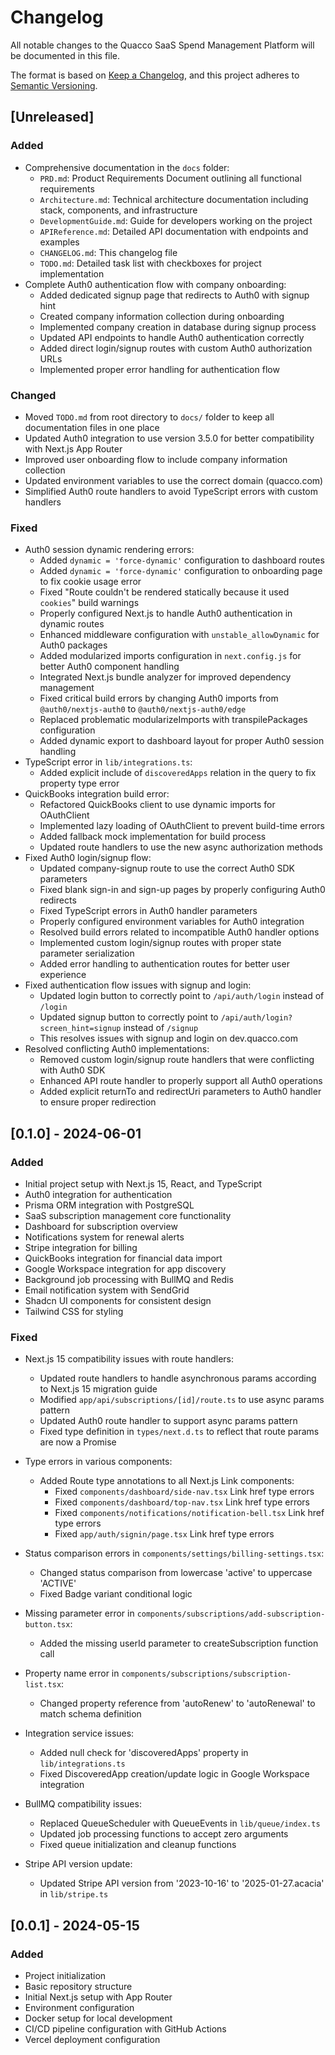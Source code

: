 # Changelog

All notable changes to the Quacco SaaS Spend Management Platform will be documented in this file.

The format is based on [Keep a Changelog](https://keepachangelog.com/en/1.0.0/),
and this project adheres to [Semantic Versioning](https://semver.org/spec/v2.0.0.html).

## [Unreleased]

### Added
- Comprehensive documentation in the `docs` folder:
  - `PRD.md`: Product Requirements Document outlining all functional requirements
  - `Architecture.md`: Technical architecture documentation including stack, components, and infrastructure
  - `DevelopmentGuide.md`: Guide for developers working on the project
  - `APIReference.md`: Detailed API documentation with endpoints and examples
  - `CHANGELOG.md`: This changelog file
  - `TODO.md`: Detailed task list with checkboxes for project implementation
- Complete Auth0 authentication flow with company onboarding:
  - Added dedicated signup page that redirects to Auth0 with signup hint
  - Created company information collection during onboarding
  - Implemented company creation in database during signup process
  - Updated API endpoints to handle Auth0 authentication correctly
  - Added direct login/signup routes with custom Auth0 authorization URLs
  - Implemented proper error handling for authentication flow

### Changed
- Moved `TODO.md` from root directory to `docs/` folder to keep all documentation files in one place
- Updated Auth0 integration to use version 3.5.0 for better compatibility with Next.js App Router
- Improved user onboarding flow to include company information collection
- Updated environment variables to use the correct domain (quacco.com)
- Simplified Auth0 route handlers to avoid TypeScript errors with custom handlers

### Fixed
- Auth0 session dynamic rendering errors:
  - Added `dynamic = 'force-dynamic'` configuration to dashboard routes
  - Added `dynamic = 'force-dynamic'` configuration to onboarding page to fix cookie usage error
  - Fixed "Route couldn't be rendered statically because it used `cookies`" build warnings
  - Properly configured Next.js to handle Auth0 authentication in dynamic routes
  - Enhanced middleware configuration with `unstable_allowDynamic` for Auth0 packages
  - Added modularized imports configuration in `next.config.js` for better Auth0 component handling
  - Integrated Next.js bundle analyzer for improved dependency management
  - Fixed critical build errors by changing Auth0 imports from `@auth0/nextjs-auth0` to `@auth0/nextjs-auth0/edge`
  - Replaced problematic modularizeImports with transpilePackages configuration
  - Added dynamic export to dashboard layout for proper Auth0 session handling
- TypeScript error in `lib/integrations.ts`:
  - Added explicit include of `discoveredApps` relation in the query to fix property type error
- QuickBooks integration build error:
  - Refactored QuickBooks client to use dynamic imports for OAuthClient
  - Implemented lazy loading of OAuthClient to prevent build-time errors
  - Added fallback mock implementation for build process
  - Updated route handlers to use the new async authorization methods
- Fixed Auth0 login/signup flow:
  - Updated company-signup route to use the correct Auth0 SDK parameters
  - Fixed blank sign-in and sign-up pages by properly configuring Auth0 redirects
  - Fixed TypeScript errors in Auth0 handler parameters
  - Properly configured environment variables for Auth0 integration
  - Resolved build errors related to incompatible Auth0 handler options
  - Implemented custom login/signup routes with proper state parameter serialization
  - Added error handling to authentication routes for better user experience
- Fixed authentication flow issues with signup and login:
  - Updated login button to correctly point to `/api/auth/login` instead of `/login`
  - Updated signup button to correctly point to `/api/auth/login?screen_hint=signup` instead of `/signup`
  - This resolves issues with signup and login on dev.quacco.com
- Resolved conflicting Auth0 implementations:
  - Removed custom login/signup route handlers that were conflicting with Auth0 SDK
  - Enhanced API route handler to properly support all Auth0 operations
  - Added explicit returnTo and redirectUri parameters to Auth0 handler to ensure proper redirection

## [0.1.0] - 2024-06-01

### Added
- Initial project setup with Next.js 15, React, and TypeScript
- Auth0 integration for authentication
- Prisma ORM integration with PostgreSQL
- SaaS subscription management core functionality
- Dashboard for subscription overview
- Notifications system for renewal alerts
- Stripe integration for billing
- QuickBooks integration for financial data import
- Google Workspace integration for app discovery
- Background job processing with BullMQ and Redis
- Email notification system with SendGrid
- Shadcn UI components for consistent design
- Tailwind CSS for styling

### Fixed
- Next.js 15 compatibility issues with route handlers:
  - Updated route handlers to handle asynchronous params according to Next.js 15 migration guide
  - Modified `app/api/subscriptions/[id]/route.ts` to use async params pattern
  - Updated Auth0 route handler to support async params pattern
  - Fixed type definition in `types/next.d.ts` to reflect that route params are now a Promise

- Type errors in various components:
  - Added Route type annotations to all Next.js Link components:
    - Fixed `components/dashboard/side-nav.tsx` Link href type errors 
    - Fixed `components/dashboard/top-nav.tsx` Link href type errors
    - Fixed `components/notifications/notification-bell.tsx` Link href type errors
    - Fixed `app/auth/signin/page.tsx` Link href type errors

- Status comparison errors in `components/settings/billing-settings.tsx`:
  - Changed status comparison from lowercase 'active' to uppercase 'ACTIVE'
  - Fixed Badge variant conditional logic

- Missing parameter error in `components/subscriptions/add-subscription-button.tsx`:
  - Added the missing userId parameter to createSubscription function call

- Property name error in `components/subscriptions/subscription-list.tsx`:
  - Changed property reference from 'autoRenew' to 'autoRenewal' to match schema definition

- Integration service issues:
  - Added null check for 'discoveredApps' property in `lib/integrations.ts`
  - Fixed DiscoveredApp creation/update logic in Google Workspace integration

- BullMQ compatibility issues:
  - Replaced QueueScheduler with QueueEvents in `lib/queue/index.ts`
  - Updated job processing functions to accept zero arguments
  - Fixed queue initialization and cleanup functions

- Stripe API version update:
  - Updated Stripe API version from '2023-10-16' to '2025-01-27.acacia' in `lib/stripe.ts`

## [0.0.1] - 2024-05-15

### Added
- Project initialization
- Basic repository structure
- Initial Next.js setup with App Router
- Environment configuration
- Docker setup for local development
- CI/CD pipeline configuration with GitHub Actions
- Vercel deployment configuration 